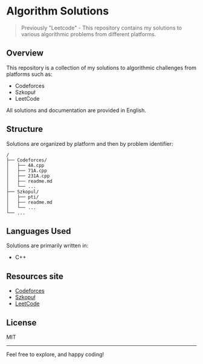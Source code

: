 # Algorithm Solutions

> Previously "Leetcode" - This repository contains my solutions to various algorithmic problems from different platforms.

## Overview

This repository is a collection of my solutions to algorithmic challenges from platforms such as:

- Codeforces
- Szkopuł
- LeetCode

All solutions and documentation are provided in English.

## Structure

Solutions are organized by platform and then by problem identifier:

```
/
├── Codeforces/
│   ├── 4A.cpp
│   ├── 71A.cpp
│   ├── 231A.cpp
│   ├── readme.md
│   └── ...
├── Szkopul/
│   ├── pti/
│   ├── readme.md
│   └── ...
└── ...
```

## Languages Used

Solutions are primarily written in:
- C++

## Resources site

- [Codeforces](https://codeforces.com/)
- [Szkopuł](https://szkopul.edu.pl/)
- [LeetCode](https://leetcode.com/)

## License

MIT

---
Feel free to explore, and happy coding!
